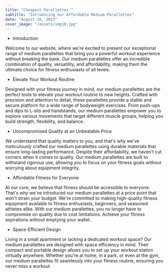```yaml
---
title: "Cheapest Parallettes "
subtitle: "Introducing our Affordable Medium Parallettes"
date: "August 26, 2023"
cover_image: "/assets/img10.jpg"
---
```


* Introduction

Welcome to our website, where we're excited to present our exceptional range of medium parallettes that bring you a powerful workout experience without breaking the bank. Our medium parallettes offer an incredible combination of quality, versatility, and affordability, making them the ultimate choice for fitness enthusiasts of all levels.

* Elevate Your Workout Routine

Designed with your fitness journey in mind, our medium parallettes are the perfect tools to elevate your workout routine to new heights. Crafted with precision and attention to detail, these parallettes provide a stable and secure platform for a wide range of bodyweight exercises. From push-ups and dips to L-sits and handstands, our medium parallettes empower you to explore various movements that target different muscle groups, helping you build strength, flexibility, and balance.

* Uncompromised Quality at an Unbeatable Price

We understand that quality matters to you, and that's why we've meticulously crafted our medium parallettes using durable materials that ensure long-lasting performance. Despite their affordability, we haven't cut corners when it comes to quality. Our medium parallettes are built to withstand rigorous use, allowing you to focus on your fitness goals without worrying about equipment integrity.

* Affordable Fitness for Everyone

At our core, we believe that fitness should be accessible to everyone. That's why we've introduced our medium parallettes at a price point that won't strain your budget. We're committed to making high-quality fitness equipment available to fitness enthusiasts, beginners, and seasoned athletes alike. With our medium parallettes, you no longer have to compromise on quality due to cost limitations. Achieve your fitness aspirations without emptying your wallet.

* Space-Efficient Design

Living in a small apartment or lacking a dedicated workout space? Our medium parallettes are designed with space efficiency in mind. Their compact and portable design allows you to set up your workout station virtually anywhere. Whether you're at home, in a park, or even at the gym, our medium parallettes fit seamlessly into your fitness routine, ensuring you never miss a workout